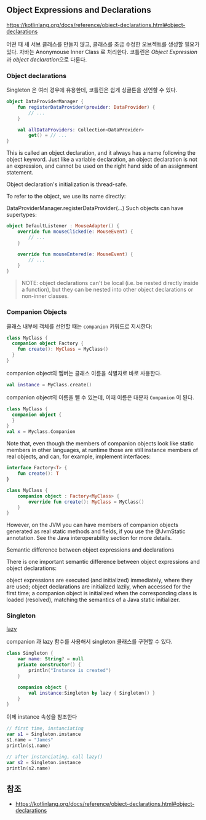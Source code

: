 ## Object Expressions and Declarations

https://kotlinlang.org/docs/reference/object-declarations.html#object-declarations

어떤 때 새 서브 클래스를 만들지 않고, 클래스를 조금 수정한 오브젝트를 생성할 필요가 있다. 자바는 Anonymouse Inner Class 로 처리한다. 코틀린은 *Object Expression*과 *object declaration*으로 다룬다.


### Object declarations

Singleton 은 여러 경우에 유용한데, 코틀린은 쉽게 싱글톤을 선언할 수 있다.

```kt
object DataProviderManager {
    fun registerDataProvider(provider: DataProvider) {
        // ...
    }

    val allDataProviders: Collection<DataProvider>
        get() = // ...
}
```

This is called an object declaration, and it always has a name following the object keyword. Just like a variable declaration, an object declaration is not an expression, and cannot be used on the right hand side of an assignment statement.

Object declaration's initialization is thread-safe.

To refer to the object, we use its name directly:

DataProviderManager.registerDataProvider(...)
Such objects can have supertypes:

```kt
object DefaultListener : MouseAdapter() {
    override fun mouseClicked(e: MouseEvent) {
        // ...
    }

    override fun mouseEntered(e: MouseEvent) {
        // ...
    }
}
```

> NOTE: object declarations can't be local (i.e. be nested directly inside a function), but they can be nested into other object declarations or non-inner classes.


### Companion Objects

클래스 내부에 객체를 선언할 때는 `companion` 키워드로 지시한다:

```kt
class MyClass {
  companion object Factory {
    fun create(): MyClass = MyClass()
  }
}
```

companion object의 멤버는 클래스 이름을 식별자로 바로 사용한다.

```kt
val instance = MyClass.create()
```

companion object의 이름을 뺄 수 있는데, 이때 이름은 대문자 `Companion` 이 된다.

```kt
class MyClass {
  companion object {
  }
}
val x = Myclass.Companion
```

Note that, even though the members of companion objects look like static members in other languages, at runtime those are still instance members of real objects, and can, for example, implement interfaces:

```kt
interface Factory<T> {
    fun create(): T
}
```


```kt
class MyClass {
    companion object : Factory<MyClass> {
        override fun create(): MyClass = MyClass()
    }
}
```

However, on the JVM you can have members of companion objects generated as real static methods and fields, if you use the @JvmStatic annotation. See the Java interoperability section for more details.

Semantic difference between object expressions and declarations

There is one important semantic difference between object expressions and object declarations:

object expressions are executed (and initialized) immediately, where they are used;
object declarations are initialized lazily, when accessed for the first time;
a companion object is initialized when the corresponding class is loaded (resolved), matching the semantics of a Java static initializer.


### Singleton

[lazy](https://kotlinlang.org/docs/reference/delegated-properties.html#lazy)

companion 과 lazy 함수를 사용해서 singleton 클래스를 구현할 수 있다.

```kt
class Singleton {
    var name: String? = null
    private constructor() {
        println("Instance is created")
    }

    companion object {
        val instance:Singleton by lazy { Singleton() }
    }
}
```

이제 instance 속성을 참조한다

```kt
// first time, instanciating
var s1 = Singleton.instance
s1.name = "James"
println(s1.name)

// after instanciating, call lazy()
var s2 = Singleton.instance
println(s2.name)
```



## 참조
 - https://kotlinlang.org/docs/reference/object-declarations.html#object-declarations